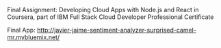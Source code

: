 Final Assignment: Developing Cloud Apps with Node.js and React in Coursera, part of IBM Full Stack Cloud Developer Professional Certificate

Final App: http://javier-jaime-sentiment-analyzer-surprised-camel-mr.mybluemix.net/
